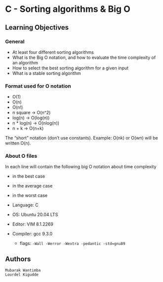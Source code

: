 # C - Sorting algorithms & Big O

## Learning Objectives

### General

- At least four different sorting algorithms
- What is the Big O notation, and how to evaluate the time complexity of an algorithm
- How to select the best sorting algorithm for a given input
- What is a stable sorting algorithm

### Format used for O notation

- O(1)
- O(n)
- O(n!)
- n square -> O(n^2)
- log(n) -> O(log(n))
- n * log(n) -> O(nlog(n))
- n + k -> O(n+k)

The “short” notation (don’t use constants). Example: O(nk) or O(wn) will be written O(n).

### About O files

In each line will contain the following big O notation about time complexity

- in the best case
- in the average case
- in the worst case


- Language: C

- OS: Ubuntu 20.04 LTS

- Editor: VIM 8.1.2269

- Compiler: gcc 9.3.0
  - flags: `-Wall -Werror -Wextra -pedantic -std=gnu89`



## Authors

```
Mubarak Wantimba
Lourdel Kigudde
```
